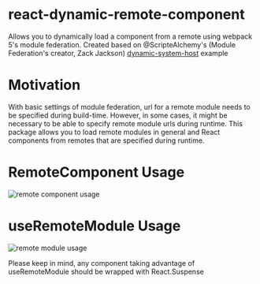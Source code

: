 # react-dynamic-remote-component

Allows you to dynamically load a component from a remote using webpack 5's module federation.
Created based on @ScripteAlchemy's (Module Federation's creator, Zack Jackson) [dynamic-system-host](https://github.com/module-federation/module-federation-examples/tree/master/dynamic-system-host) example

# Motivation

With basic settings of module federation, url for a remote module needs to be specified during build-time. However, in some cases, it might be necessary to be able to specify remote module urls during runtime. This package allows you to load remote modules in general and React components from remotes that are specified during runtime.

# RemoteComponent Usage

![remote component usage](https://i.imgur.com/5cL4Rel.png)

# useRemoteModule Usage

![remote module usage](https://i.imgur.com/nT5yID0.png)

Please keep in mind, any component taking advantage of useRemoteModule should be wrapped with React.Suspense
